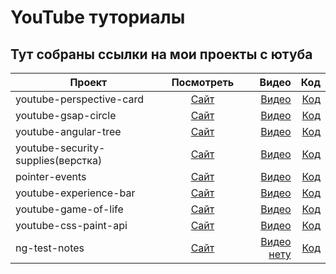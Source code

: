 # YouTube туториалы
## Тут собраны ссылки на мои проекты с ютуба

| Проект             |      Посмотреть     |  Видео | Код |
|--------------------|:-------------:|-------:|----:|
| youtube-perspective-card|  [Сайт](https://mihinov.github.io/youtube-tutorials/youtube-perspective-card/) | [Видео](https://youtube.com/watch?v=j0i9rG-YFz4&feature=shares)  |  [Код](https://github.com/mihinov/youtube-tutorials/tree/master/youtube-perspective-card)  |
| youtube-gsap-circle |    [Сайт](https://mihinov.github.io/youtube-tutorials/youtube-gsap-circle/)   |  [Видео](https://youtube.com/watch?v=FsYO00DZZXM) |  [Код](https://github.com/mihinov/youtube-tutorials/tree/master/youtube-gsap-circle) |
| youtube-angular-tree |    [Сайт](https://mihinov.github.io/youtube-tutorials/youtube-angular-tree/)   |  [Видео](https://www.youtube.com/watch?v=_wlc7C-xMb0) |  [Код](https://github.com/mihinov/youtube-tutorials/tree/master/youtube-angular-tree)  |
| youtube-security-supplies(верстка) |    [Сайт](https://mihinov.github.io/youtube-tutorials/youtube-security-supplies/)   |  [Видео](https://www.youtube.com/watch?v=PuhWKGYIsIE) |  [Код](https://github.com/mihinov/youtube-tutorials/tree/master/youtube-security-supplies)  |
| pointer-events |    [Сайт](https://mihinov.github.io/youtube-tutorials/pointer-events/)   |  [Видео](https://www.youtube.com/watch?v=rt_LeOLVgLo) |  [Код](https://github.com/mihinov/youtube-tutorials/tree/master/pointer-events)  |
| youtube-experience-bar |    [Сайт](https://mihinov.github.io/youtube-tutorials/youtube-experience-bar/)   |  [Видео](https://youtu.be/FSVwqwOcQ0Y) |  [Код](https://github.com/mihinov/youtube-tutorials/tree/master/youtube-experience-bar)  |
| youtube-game-of-life |    [Сайт](https://mihinov.github.io/youtube-tutorials/youtube-game-of-life/)   |  [Видео](https://www.youtube.com/watch?v=AA_-NpBdH1k) |  [Код](https://github.com/mihinov/youtube-tutorials/tree/master/youtube-game-of-life)  |
| youtube-css-paint-api |    [Сайт](https://mihinov.github.io/youtube-tutorials/youtube-css-paint-api)   |  [Видео](https://youtu.be/df6kKb2rz0k) |  [Код](https://github.com/mihinov/youtube-tutorials/tree/master/youtube-css-paint-api)  |
| ng-test-notes |    [Сайт](https://mihinov.github.io/youtube-tutorials/ng-test-notes)   |  [Видео нету]() |  [Код](https://github.com/mihinov/youtube-tutorials/tree/master/ng-test-notes)  |

